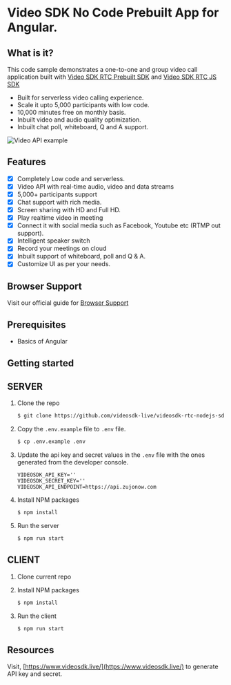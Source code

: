# Video SDK No Code Prebuilt App for Angular.

## What is it?

This code sample demonstrates a one-to-one and group video call application built with [Video SDK RTC Prebuilt SDK](https://docs.videosdk.live/docs/realtime-communication/sdk-reference/prebuilt-sdk-js/setup) and [Video SDK RTC JS SDK](https://docs.videosdk.live/docs/realtime-communication/sdk-reference/javascript-sdk/setup)

- Built for serverless video calling experience.
- Scale it upto 5,000 participants with low code.
- 10,000 minutes free on monthly basis.
- Inbuilt video and audio quality optimization.
- Inbuilt chat poll, whiteboard, Q and A support.

![Video API example](https://raw.githubusercontent.com/videosdk-live/videosdk-rtc-js-prebuilt-embedded-example/master/public/prebuilt.jpg)

## Features

- [x] Completely Low code and serverless.
- [x] Video API with real-time audio, video and data streams
- [x] 5,000+ participants support
- [x] Chat support with rich media.
- [x] Screen sharing with HD and Full HD.
- [x] Play realtime video in meeting
- [x] Connect it with social media such as Facebook, Youtube etc (RTMP out support).
- [x] Intelligent speaker switch
- [x] Record your meetings on cloud
- [x] Inbuilt support of whiteboard, poll and Q & A.
- [x] Customize UI as per your needs.

## Browser Support

Visit our official guide for [Browser Support](https://docs.videosdk.live/docs/realtime-communication/see-also/device-browser-support)

## Prerequisites

- Basics of Angular

## Getting started

## SERVER

1. Clone the repo

   ```sh
   $ git clone https://github.com/videosdk-live/videosdk-rtc-nodejs-sdk-example
   ```

2. Copy the `.env.example` file to `.env` file.

   ```sh
   $ cp .env.example .env
   ```

3. Update the api key and secret values in the `.env` file with the ones generated from the developer console.

   ```
   VIDEOSDK_API_KEY=''
   VIDEOSDK_SECRET_KEY=''
   VIDEOSDK_API_ENDPOINT=https://api.zujonow.com
   ```

4. Install NPM packages

   ```sh
   $ npm install
   ```

5. Run the server

   ```sh
   $ npm run start
   ```

## CLIENT

1. Clone current repo

2. Install NPM packages

   ```sh
   $ npm install
   ```

3. Run the client

   ```sh
   $ npm run start
   ```

## Resources

Visit, [https://www.videosdk.live/](https://www.videosdk.live/) to generate API key and secret.
